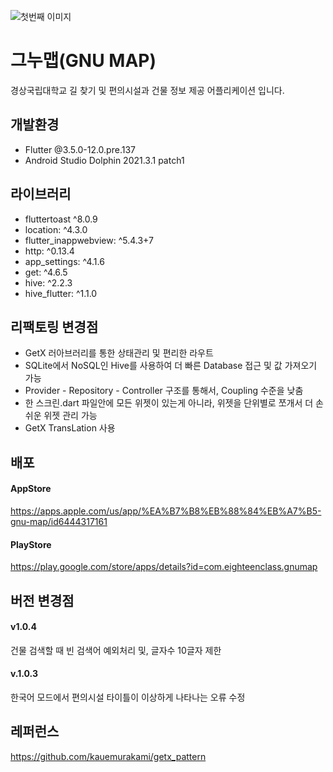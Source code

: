 ![첫번째 이미지](https://user-images.githubusercontent.com/86656269/201342274-329e1049-1d21-414d-b484-14865024053b.png)

# 그누맵(GNU MAP)
경상국립대학교 길 찾기 및 편의시설과 건물 정보 제공 어플리케이션 입니다.

## 개발환경
- Flutter @3.5.0-12.0.pre.137 
- Android Studio Dolphin 2021.3.1 patch1

## 라이브러리
- fluttertoast ^8.0.9
- location: ^4.3.0
- flutter_inappwebview: ^5.4.3+7
- http: ^0.13.4
- app_settings: ^4.1.6
- get: ^4.6.5
- hive: ^2.2.3
- hive_flutter: ^1.1.0

## 리팩토링 변경점
- GetX 러아브러리를 통한 상태관리 및 편리한 라우트
- SQLite에서 NoSQL인 Hive를 사용하여 더 빠른 Database 접근 및 값 가져오기 가능
- Provider - Repository - Controller 구조를 통해서, Coupling 수준을 낮춤
- 한 스크린.dart 파일안에 모든 위젯이 있는게 아니라, 위젯을 단위별로 쪼개서 더 손쉬운 위젯 관리 가능
- GetX TransLation 사용

## 배포
#### AppStore
https://apps.apple.com/us/app/%EA%B7%B8%EB%88%84%EB%A7%B5-gnu-map/id6444317161
#### PlayStore
https://play.google.com/store/apps/details?id=com.eighteenclass.gnumap

## 버전 변경점
#### v1.0.4
건물 검색할 때 빈 검색어 예외처리 및, 글자수 10글자 제한

#### v.1.0.3
한국어 모드에서 편의시설 타이틀이 이상하게 나타나는 오류 수정

## 레퍼런스
https://github.com/kauemurakami/getx_pattern
